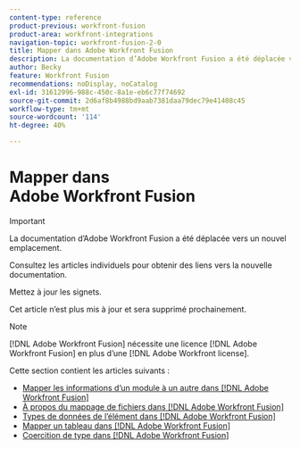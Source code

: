 ```yaml
---
content-type: reference
product-previous: workfront-fusion
product-area: workfront-integrations
navigation-topic: workfront-fusion-2-0
title: Mapper dans Adobe Workfront Fusion
description: La documentation d’Adobe Workfront Fusion a été déplacée vers un nouvel emplacement. Cet article est obsolète, mais contient un lien vers le nouvel article qui couvre cette fonctionnalité.
author: Becky
feature: Workfront Fusion
recommendations: noDisplay, noCatalog
exl-id: 31612996-988c-450c-8a1e-eb6c77f74692
source-git-commit: 2d6af8b4988bd9aab7381daa79dec79e41408c45
workflow-type: tm+mt
source-wordcount: '114'
ht-degree: 40%

---
```


# Mapper dans Adobe Workfront Fusion

>[!IMPORTANT]
>
>La documentation d’Adobe Workfront Fusion a été déplacée vers un nouvel emplacement.
>
>Consultez les articles individuels pour obtenir des liens vers la nouvelle documentation.
>
>Mettez à jour les signets.
>
>Cet article n’est plus mis à jour et sera supprimé prochainement.

>[!NOTE]
>
>[!DNL Adobe Workfront Fusion] nécessite une licence [!DNL Adobe Workfront Fusion] en plus d’une [!DNL Adobe Workfront license].

Cette section contient les articles suivants :

* [Mapper les informations d’un module à un autre dans  [!DNL Adobe Workfront Fusion]](../../workfront-fusion/mapping/map-information-between-modules.md)
* [À propos du mappage de fichiers dans  [!DNL Adobe Workfront Fusion]](../../workfront-fusion/mapping/about-mapping-files.md)
* [Types de données de l’élément dans  [!DNL Adobe Workfront Fusion]](../../workfront-fusion/mapping/item-data-types.md)
* [Mapper un tableau dans  [!DNL Adobe Workfront Fusion]](../../workfront-fusion/mapping/map-an-array.md)
* [Coercition de type dans  [!DNL Adobe Workfront Fusion]](../../workfront-fusion/mapping/type-coercion.md)
